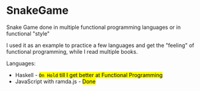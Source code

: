 # SnakeGame

Snake Game done in multiple functional programming languages or in functional "style"

I used it as an example to practice a few languages and get the "feeling" of functional programming, while I read multiple books.

Languages:

- Haskell - <mark>`On Hold` till I get better at Functional Programming</mark>
- JavaScript with ramda.js - <mark>Done</mark>
